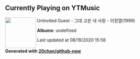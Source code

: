 ## Currently Playing on YTMusic

[<img align="left" width="100" src="https://i.ytimg.com/vi/D27PWMu1DoA/hqdefault.jpg?sqp=-oaymwEWCMACELQBIAQqCghQEJADGFogjgJIWg&rs">](https://music.youtube.com/channel/UCOpTFt95NxV5FRpWKpwXZNg)

UnInvited Guest - 그대 고운 내 사랑 - 이정열(1999)

**Albums**: undefined

Last updated at 08/19/2020 15:58

#### Generated with [20chan/github-now](https://github.com/20chan/github-now)


<!--
**20chan/20chan** is a ✨ _special_ ✨ repository because its `README.md` (this file) appears on your GitHub profile.

Here are some ideas to get you started:

- 🔭 I’m currently working on ...
- 🌱 I’m currently learning ...
- 👯 I’m looking to collaborate on ...
- 🤔 I’m looking for help with ...
- 💬 Ask me about ...
- 📫 How to reach me: ...
- 😄 Pronouns: ...
- ⚡ Fun fact: ...
-->
